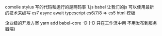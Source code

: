 comolie
  stylus
  写的代码和运行的是两码事
  1.js
    babel 让我们的js 可以使用最新的技术来编写
    es7 async await
  typescript
  es6/7/8 => es5
  html 
  模板

  企业级的开发方案
  yarn add babel-core -D (-D 只在工作流中用 不用发布到服务器端)
